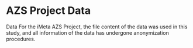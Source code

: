 # AZS Project Data
Data For the iMeta AZS Project, the file content of the data was used in this study, and all information of the data has undergone anonymization procedures.
